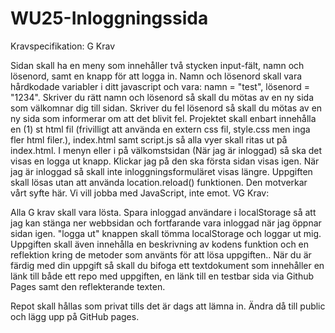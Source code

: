 # WU25-Inloggningssida

Kravspecifikation:
G Krav

Sidan skall ha en meny som innehåller två stycken input-fält,  namn och lösenord, samt en knapp för att logga in.
Namn och lösenord skall vara hårdkodade variabler i ditt javascript och vara: namn = "test", lösenord = "1234".
Skriver du rätt namn och lösenord så skall du mötas av en ny sida som välkomnar dig till sidan.
Skriver du fel lösenord så skall du mötas av en ny sida som informerar om att det blivit fel.
Projektet skall enbart innehålla en (1) st html fil (frivilligt att använda en extern css fil, style.css men inga fler html filer.), index.html samt script.js så alla vyer skall ritas ut på index.html.
I menyn eller i på välkomstsidan (När jag är inloggad) så ska det visas en logga ut knapp. Klickar jag på den ska första sidan visas igen.
När jag är inloggad så skall inte inloggningsformuläret visas längre.
Uppgiften skall lösas utan att använda location.reload() funktionen. Den motverkar vårt syfte här. Vi vill jobba med JavaScript, inte emot.
VG Krav:

Alla G krav skall vara lösta.
Spara inloggad användare i localStorage så att jag kan stänga ner webbsidan och fortfarande vara inloggad när jag öppnar sidan igen.
"logga ut" knappen skall tömma localStorage och loggar ut mig.
Uppgiften skall även innehålla en beskrivning av kodens funktion och en reflektion kring de metoder som använts för att lösa uppgiften..
När du är färdig med din uppgift så skall du bifoga ett textdokument som innehåller en länk till både ett repo med uppgiften, en länk till en testbar sida via Github Pages samt den reflekterande texten.

Repot skall hållas som privat tills det är dags att lämna in. Ändra då till public och lägg upp på GitHub pages. 
